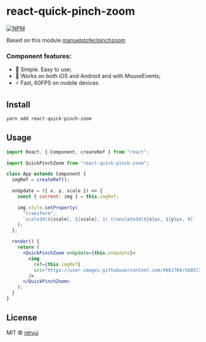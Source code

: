 # react-quick-pinch-zoom

[![NPM](https://img.shields.io/npm/v/react-quick-pinch-zoom.svg)](https://www.npmjs.com/package/react-quick-pinch-zoom)

Based on this module [manuelstofer/pinchzoom](https://github.com/manuelstofer/pinchzoom)

### Component features:

- 🔮 Simple. Easy to use;
- 🍎 Works on both iOS and Android and with MouseEvents;
- ⚡ Fast, 60FPS on mobile devices

## Install

```bash
yarn add react-quick-pinch-zoom
```

## Usage

```jsx
import React, { Component, createRef } from "react";

import QuickPinchZoom from "react-quick-pinch-zoom";

class App extends Component {
  imgRef = createRef();

  onUpdate = ({ x, y, scale }) => {
    const { current: img } = this.imgRef;

    img.style.setProperty(
      "transform",
      `scale3d(${scale}, ${scale}, 1) translate3d(${x}px, ${y}px, 0)`
    );
  };

  render() {
    return (
      <QuickPinchZoom onUpdate={this.onUpdate}>
        <img
          ref={this.imgRef}
          src="https://user-images.githubusercontent.com/4661784/56037265-88219f00-5d37-11e9-95ef-9cb24be0190e.png"
        />
      </QuickPinchZoom>
    );
  }
}
```

## License

MIT © [retyui](https://github.com/retyui)
